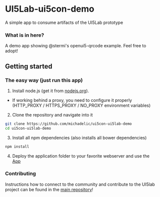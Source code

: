 # UI5Lab-ui5con-demo
A simple app to consume artifacts of the UI5Lab prototype

### What is in here?

A demo app showing @stermi's openui5-qrcode example. Feel free to adopt!

## Getting started

### The easy way (just run this app)

1. Install node.js (get it from [nodejs.org](http://nodejs.org/)).
 * If working behind a proxy, you need to configure it properly (HTTP_PROXY / HTTPS_PROXY / NO_PROXY environment variables)

2. Clone the repository and navigate into it
```sh
git clone https://github.com/michadelic/ui5con-ui5lab-demo
cd ui5con-ui5lab-demo
```

3. Install all npm dependencies (also installs all bower dependencies)
```sh
npm install
```

4. Deploy the application folder to your favorite webserver and use the [App](webapp/index.html)

### Contributing

Instructions how to connect to the community and contribute to the UI5lab project can be found in the [main repository](https://github.com/openui5/UI5Lab/)!